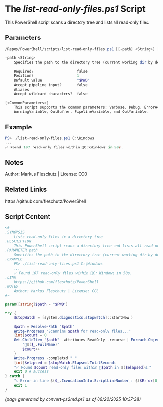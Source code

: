 The *list-read-only-files.ps1* Script
===========================

This PowerShell script scans a directory tree and lists all read-only files.

Parameters
----------
```powershell
/Repos/PowerShell/scripts/list-read-only-files.ps1 [[-path] <String>] [<CommonParameters>]

-path <String>
    Specifies the path to the directory tree (current working dir by default)
    
    Required?                    false
    Position?                    1
    Default value                "$PWD"
    Accept pipeline input?       false
    Aliases                      
    Accept wildcard characters?  false

[<CommonParameters>]
    This script supports the common parameters: Verbose, Debug, ErrorAction, ErrorVariable, WarningAction, 
    WarningVariable, OutBuffer, PipelineVariable, and OutVariable.
```

Example
-------
```powershell
PS> ./list-read-only-files.ps1 C:\Windows
...
✅ Found 107 read-only files within 📂C:\Windows in 50s.

```

Notes
-----
Author: Markus Fleschutz | License: CC0

Related Links
-------------
https://github.com/fleschutz/PowerShell

Script Content
--------------
```powershell
<#
.SYNOPSIS
	Lists read-only files in a directory tree
.DESCRIPTION
	This PowerShell script scans a directory tree and lists all read-only files.
.PARAMETER path
	Specifies the path to the directory tree (current working dir by default)
.EXAMPLE
	PS> ./list-read-only-files.ps1 C:\Windows
	...
	✅ Found 107 read-only files within 📂C:\Windows in 50s.
.LINK
	https://github.com/fleschutz/PowerShell
.NOTES
	Author: Markus Fleschutz | License: CC0
#>

param([string]$path = "$PWD")

try {
	$stopWatch = [system.diagnostics.stopwatch]::startNew()

	$path = Resolve-Path "$path"
	Write-Progress "Scanning $path for read-only files..."
	[int]$count = 0
	Get-ChildItem "$path" -attributes ReadOnly -recurse | Foreach-Object {
		"📄$($_.FullName)"
		$count++
	}
	Write-Progress -completed " "
	[int]$elapsed = $stopWatch.Elapsed.TotalSeconds
	"✅ Found $count read-only files within 📂$path in $($elapsed)s."
	exit 0 # success
} catch {
	"⚠️ Error in line $($_.InvocationInfo.ScriptLineNumber): $($Error[0])"
	exit 1
}
```

*(page generated by convert-ps2md.ps1 as of 06/22/2025 10:37:38)*
